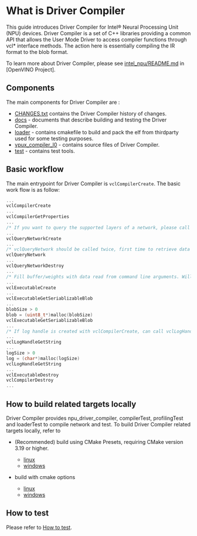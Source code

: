 # What is Driver Compiler

This guide introduces Driver Compiler for Intel® Neural Processing Unit (NPU) devices. Driver Compiler is a set of C++ libraries providing a common API that allows the User Mode Driver to access compiler functions through vcl* interface methods. The action here is essentially compiling the IR format to the blob format.

To learn more about Driver Compiler, please see [intel_npu/README.md](https://github.com/openvinotoolkit/openvino/blob/master/src/plugins/intel_npu/README.md) in [OpenVINO Project].


## Components

The main components for Driver Compiler are :
* [CHANGES.txt](CHANGES.txt) contains the Driver Compiler history of changes.
* [docs](./docs/) - documents that describe building and testing the Driver Compiler.
* [loader](./src/loader/) - contains cmakefile to build and pack the elf from thirdparty used for some testing purposes.
* [vpux_compiler_l0](./src/vpux_compiler_l0/) - contains source files of Driver Compiler.
* [test](./test/) - contains test tools.


## Basic workflow

The main entrypoint for Driver Compiler is `vclCompilerCreate`. The basic work flow is as follow:
```C
...
vclCompilerCreate
...
vclCompilerGetProperties
...
/* If you want to query the supported layers of a network, please call following three lines. */
...
vclQueryNetworkCreate
...
/* vclQueryNetwork should be called twice, first time to retrieve data size, second time to get data. */
vclQueryNetwork
...
vclQueryNetworkDestroy
...
/* Fill buffer/weights with data read from command line arguments. Will set result blob size. */
...
vclExecutableCreate
...
vclExecutableGetSeriablizableBlob
...
blobSize > 0
blob = (uint8_t*)malloc(blobSize)
vclExecutableGetSeriablizableBlob
...
/* If log handle is created with vclCompilerCreate, can call vclLogHandleGetString to get last error message.*/
...
vclLogHandleGetString
...
logSize > 0
log = (char*)malloc(logSize)
vclLogHandleGetString
...
vclExecutableDestroy
vclCompilerDestroy
...
```


## How to build related targets locally

Driver Compiler provides npu_driver_compiler, compilerTest, profilingTest and loaderTest to compile network and test. To build Driver Compiler related targets locally, refer to

- (Recommended) build using CMake Presets, requiring CMake version 3.19 or higher.
    - [linux](./docs/how_to_build_driver_compiler_withCmakePresets_on_linux.md)
    - [windows](./docs/how_to_build_driver_compiler_withCmakePresets_on_windows.md)

- build with cmake options
    - [linux](./docs/how_to_build_driver_compiler_on_linux.md)
    - [windows](./docs/how_to_build_driver_compiler_on_windows.md)


## How to test

Please refer to [How to test](./docs/how_to_test.md).

